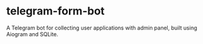 # telegram-form-bot
A Telegram bot for collecting user applications with admin panel, built using Aiogram and SQLite.
